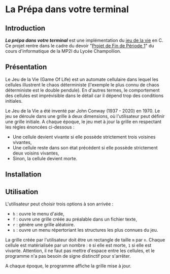 # La Prépa dans votre terminal

## Introduction

***La prépa dans votre terminal*** est une implémentation du [jeu de la vie](https://fr.wikipedia.org/wiki/Jeu_de_la_vie) en C. \
Ce projet rentre dans le cadre du devoir "[Projet de Fin de Période 1](https://lyc-champollion.ac-grenoble.fr/moodle/mod/page/view.php?id=25053)" du cours d'informatique de la MP2I du Lycée Champollion.

## Présentation

Le Jeu de la Vie (Game Of Life) est un automate cellulaire dans lequel les cellules illustrent le chaos déterministe (l'exemple le plus connu de chaos déterministe est le double pendule). En d'autres termes, le comportement des cellules est imprévisible dans le détail car il dépend trop des conditions initiales.

Le Jeu de la Vie a été inventé par John Conway (1937 - 2020) en 1970. Le jeu se déroule dans une grille à deux dimensions, où l'utilisateur peut définir une grille initiale. A chaque époque, le jeu met à jour la grille en respectant les règles énoncées ci-dessous :

- Une cellule devient vivante si elle possède strictement trois voisines vivantes,
- Une cellule reste dans son état précédent si elle possède strictement deux voisins vivantes,
- Sinon, la cellule devient morte.

## Installation

## Utilisation

L'utilisateur peut choisir trois options à son arrivée :

- `h` : ouvre le menu d'aide,
- `f` : ouvre une grille créée au préalable dans un fichier texte,
- `r` : génère une grille aléatoire.
- `s` : ouvre un menu répertoriant les structures les plus connues du jeu.

La grille créée par l'utilisateur doit être un rectangle de taille `m` par `n`. Chaque cellule est matérialisée par un nombre : `0` si elle est morte, `1` si elle est vivante. Attention, il ne faut pas mettre d'espace entre les cellules, et le programme n'a pas besoin de signe distinctif pour s'arrêter.

A chaque époque, le programme affiche la grille mise à jour.
